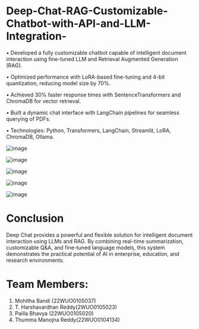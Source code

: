 # Deep-Chat-RAG-Customizable-Chatbot-with-API-and-LLM-Integration-

• Developed a fully customizable  chatbot capable of intelligent document interaction using fine-tuned LLM and Retrieval
Augmented Generation (RAG).

• Optimized performance with LoRA-based fine-tuning and 4-bit quantization, reducing model size by 70%. 

•  Achieved 30% faster response times with SentenceTransformers and ChromaDB for vector retrieval. 

•  Built a dynamic chat interface with LangChain pipelines for seamless querying of PDFs. 

•  Technologies: Python, Transformers, LangChain, Streamlit, LoRA, ChromaDB, Ollama. 


![image](https://github.com/user-attachments/assets/4aa5305b-a27b-4a91-80ff-7dd90b964493)



![image](https://github.com/user-attachments/assets/123bd8fe-d417-4907-a918-084c18dd0988)


![image](https://github.com/user-attachments/assets/c6b557a7-661f-46b9-811e-293bf040c5d0)


![image](https://github.com/user-attachments/assets/f4e935f8-b3f2-4bfb-bc58-acc931708793)


![image](https://github.com/user-attachments/assets/4e9c438d-4ef1-461d-a8ff-e289e04df19e)



# Conclusion

Deep Chat provides a powerful and flexible solution for intelligent document interaction using LLMs and RAG. By combining real-time summarization, customizable Q&A, and fine-tuned language models, this system demonstrates the practical potential of AI in enterprise, education, and research environments.




# Team Members:

1) Mohitha Bandi (22WUO0105037)
2) T. Harshavardhan Reddy(2WUO0105023)
3) Pailla Bhavya (22WUO0105020)
4) Thumma Manojna Reddy(22WUO0104134)
